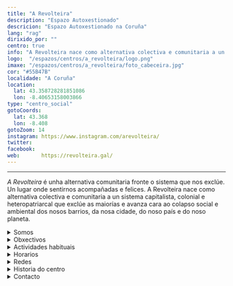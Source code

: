 ```yaml
---
title: "A Revolteira"
description: "Espazo Autoxestionado"
descricion: "Espazo Autoxestionado na Coruña"
lang: "rag"
dirixido_por: ""
centro: true
info: "A Revolteira nace como alternativa colectiva e comunitaria a un sistema capitalista, colonial e heteropatriarcal que exclúe as maiorías e avanza cara ao colapso social e ambiental dos nosos barrios, da nosa cidade, do noso país e do noso planeta."
logo:  "/espazos/centros/a_revolteira/logo.png"
imaxe: "/espazos/centros/a_revolteira/foto_cabeceira.jpg"
cor: "#55B47B"
localidade: "A Coruña"
location:
  lat: 43.358728281851086
  lon: -8.40653158003866
type: "centro_social"
gotoCoords:
  lat: 43.368
  lon: -8.408
gotoZoom: 14
instagram: https://www.instagram.com/arevolteira/
twitter:
facebook:
web:       https://revolteira.gal/
---
```

---
*A Revolteira* é unha alternativa comunitaria fronte o sistema que nos exclúe. Un lugar onde sentirnos acompañadas e felices. A Revolteira nace como alternativa colectiva e comunitaria a un sistema capitalista, colonial e heteropatriarcal que exclúe as maiorías e avanza cara ao colapso social e ambiental dos nosos barrios, da nosa cidade, do noso país e do noso planeta.

<details>
  <summary>Somos</summary>
  <p>
  A Revolteira nace como alternativa colectiva e comunitaria a un sistema capitalista, colonial e heteropatriarcal que exclúe as maiorías e avanza cara ao colapso social e ambiental dos nosos barrios, da nosa cidade, do noso país e do noso planeta.

  O seu xerme remóntase a finais de 2021 e parte da necesidade compartida de atopar novos lugares que sirvan para encontrármonos e reactivar loitas e iniciativas comunitarias na Coruña e a súa contorna. Xa desde a súa concepción, o proxecto buscou ensanchar o  ámbito cultural e comunitario explorando tamén a vía económica, a través do cooperativismo, como un eixo máis de transformación social. Quixemos facelo, ademais, desde o cercano, desde o barrio, o punto de partida onde xerar espazos abertos de encontro entre veciñas, compañeiras e activistas, baixo a lóxica da cooperación, o apoio mutuo e a plena autonomía.

  Para iso, na Revolteira conformámonos como un colectivo de base asamblearia e arredor do noso local social, na rúa Falperra, 13. Alí queremos crear un espazo funcional coas loitas e os cambios cos que estamos comprometidas, pero tamén un lugar onde sentírmonos acompañadas e felices. E tamén para bailar e gozar cando se precise.

  Queremos converternos en espazo seguro para pensar, traballar e construír, para así  ir artellando unha contorna habitable na que cuestionármornos e medrar de forma individual e colectiva. Queremos facelo, ademais, desde unha perspectiva interseccional que recolla as aprendizaxes e ferramentas dos feminismos, das loitas antirracistas, do movemento lgbtqi+, da loita de clases, dos ecoloxismos, dos movementos anticapacitistas, dos activismos trans, dos movementos autónomos de base e de toda unha xenealoxía de resistencias que determinan e nutren o noso xeito de facer.

  Aspiramos a ser un espazo onde poder imaxinar futuros posibles e alternativos ás narrativas reaccionarias que nos paralizan e desactivan, albiscalos e camiñar cara a eles.
  </p>
</details>

<details>
  <summary>Obxectivos</summary>
  <ul>
    <li>Obxectivo 1</li>
    <li>Obxectivo 2</li>
    <li>Obxectivo 3</li>
  </ul>
</details>

<details>
  <summary>Actividades habituais</summary>
  <p>No Centro Social organizamos unha ampla variedade de actividades:</p>
  <ul>
    <li>Talleres</li>
    <li>Charlas</li>
    <li>Proxeccións</li>
    <li>Xuntanzas</li>
  </ul>
</details>

<details>
  <summary>Horarios</summary>
  <p>Os horarios habituais do centro son os seguintes:</p>
  <ul>
    <li><strong>Luns a venres:</strong> 16:00 - 21:00.</li>
    <li><strong>Sábados:</strong> 10:00 - 14:00 e 16:00 - 20:00.</li>
    <li><strong>Domingos:</strong> Pechado, excepto para eventos programados.</li>
  </ul>
</details>

<details>
  <summary>Redes</summary>
  <p>Coñécenos a través de:</p>
  <ul>
    <li>Instragram</li>
    <li>Twiter/X</li>
    <li>Facebook</li>
    <li>Bluesky</li>
  </ul>
</details>

<details>
  <summary>Historia do centro</summary>
  <p></p>
</details>

<details>
  <summary>Contacto</summary>
  <p>Podes contactar connosco a través de:</p>
  <ul>
    <li>Email: contacto@email.com</li>
    <li>Teléfono: 111 111 111</li>
    <li>Enderezo: - </li>
  </ul>
</details>

